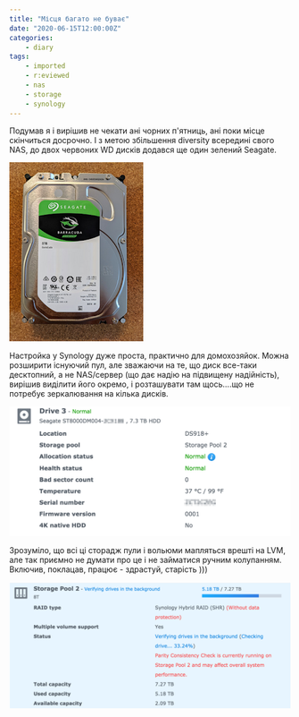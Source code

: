 ```yaml
---
title: "Місця багато не буває"
date: "2020-06-15T12:00:00Z"
categories:
    - diary
tags:
    - imported
    - r:eviewed
    - nas
    - storage
    - synology
---
```

Подумав я і вирішив не чекати ані чорних п'ятниць, ані поки місце скінчиться досрочно. І з метою збільшення diversity всередині свого NAS, до двох червоних WD дисків додався ще один зелений Seagate.
<!--more-->
[![](thumb_00.jpg)](img00.jpg)

Настройка у Synology дуже проста, практично для домохозяйок. Можна розширити існуючий пул, але зважаючи на те, що диск все-таки десктопний, а не NAS/сервер (що дає надію на підвищену надійність), вирішив виділити його окремо, і розташувати там щось....що не потребує зеркалювання на кілька дисків.

![drive3](image.png)

Зрозуміло, що всі ці сторадж пули і вольюми мапляться врешті на LVM, але так приємно не думати про це і не займатися ручним колупанням. Включив, поклацав, працює - здрастуй, старість )))

![storage pool 2](image-1.png)
